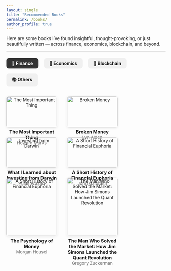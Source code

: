 ```yaml
---
layout: single
title: "Recommended Books"
permalink: /books/
author_profile: true
---
```


Here are some books I’ve found insightful, thought-provoking, or just beautifully written — across finance, economics, blockchain, and beyond.

---

<style>
  .book-tabs input[type="radio"] {
    display: none;
  }

  .book-tabs label {
    display: inline-block;
    margin: 0.5rem 0.8rem 0.5rem 0;
    padding: 0.5rem 1.1rem;
    font-weight: bold;
    border-radius: 8px;
    cursor: pointer;
    background-color: #f0f0f0;
    transition: all 0.2s ease-in-out;
  }

  .book-tabs input[type="radio"]:checked + label {
    background-color: #333;
    color: white;
  }

  .book-tab-content {
    display: none;
    margin-top: 1.5rem;
    flex-wrap: wrap;
    gap: 2rem;
  }

  .book-tabs input#tab1:checked ~ .tab1,
  .book-tabs input#tab2:checked ~ .tab2,
  .book-tabs input#tab3:checked ~ .tab3,
  .book-tabs input#tab4:checked ~ .tab4 {
    display: flex;
  }

  .book-card {
    width: 160px;
    text-align: center;
  }

  .book-card img {
    width: 100%;
    border-radius: 6px;
    box-shadow: 0 2px 8px rgba(0,0,0,0.1);
    margin-bottom: 0.4rem;
  }

  .book-title {
    font-weight: bold;
    font-size: 0.92rem;
  }

  .book-author {
    font-size: 0.85rem;
    color: #666;
  }
</style>

<div class="book-tabs">
  <input type="radio" name="tabs" id="tab1" checked><label for="tab1">💸 Finance</label>
  <input type="radio" name="tabs" id="tab2"><label for="tab2">📘 Economics</label>
  <input type="radio" name="tabs" id="tab3"><label for="tab3">🔗 Blockchain</label>
  <input type="radio" name="tabs" id="tab4"><label for="tab4">📚 Others</label>

<div class="book-tab-content tab1">
  <div class="book-card">
    <img src="https://m.media-amazon.com/images/I/610UurWugeL._SL1000_.jpg" alt="The Most Important Thing">
    <div class="book-title">The Most Important Thing</div>
    <div class="book-author">Howard Marks</div>
  </div>
  <div class="book-card">
    <img src="https://m.media-amazon.com/images/I/710ji5I+EiL._SL1360_.jpg" alt="Broken Money">
    <div class="book-title">Broken Money</div>
    <div class="book-author">Lyn Alden</div>
  </div>
  <div class="book-card">
    <img src="https://m.media-amazon.com/images/I/71ZpKjSMDXL._SL1500_.jpg" alt="Investing from Darwin">
    <div class="book-title">What I Learned about Investing from Darwin</div>
    <div class="book-author">Pulak Prasad</div>
  </div>
  <div class="book-card">
    <img src="https://m.media-amazon.com/images/I/71poHBzgD2L._SL1500_.jpg" alt="A Short History of Financial Euphoria">
    <div class="book-title">A Short History of Financial Euphoria</div>
    <div class="book-author">John Galbraith</div>
  </div>
  <div class="book-card">
    <img src="https://m.media-amazon.com/images/I/81wZXiu4OiL._SL1500_.jpg" alt="A Short History of Financial Euphoria">
    <div class="book-title">The Psychology of Money</div>
    <div class="book-author">Morgan Housel</div>
  </div>
  <div class="book-card">
    <img src="https://m.media-amazon.com/images/I/81ZmhjQI2LL._SL1500_.jpg" alt="The Man Who Solved the Market: How Jim Simons Launched the Quant Revolution">
    <div class="book-title">The Man Who Solved the Market: How Jim Simons Launched the Quant Revolution</div>
    <div class="book-author">Gregory Zuckerman</div>
  </div>
</div>


 <div class="book-tab-content tab2">
  <div class="book-card">
    <img src="https://m.media-amazon.com/images/I/81aAoRfip+L._SL1500_.jpg" alt="Why Nations Fail: The Origins of Power, Prosperity and Poverty">
    <div class="book-title">Why Nations Fail: The Origins of Power, Prosperity and Poverty</div>
    <div class="book-author">Daron Acemoglu and James Robinson</div>
  </div>
  <div class="book-card">
    <img src="https://m.media-amazon.com/images/I/61NXK6ZNasL._SL1200_.jpg" alt="How China Escaped the Poverty Trap">
    <div class="book-title">How China Escaped the Poverty Trap</div>
    <div class="book-author">Yuen Yuen Ang</div>
  </div>
   <div class="book-card">
    <img src="https://m.media-amazon.com/images/I/61JfOTtfzgL._SL1400_.jpg" alt="Poor Economics">
    <div class="book-title">Poor Economics</div>
    <div class="book-author">Abhijit Banerjee and Esther Duflo</div>
  </div>
  <div class="book-card">
    <img src="https://m.media-amazon.com/images/I/41KffVGba4L.jpg" alt="Debt: The First 5000 Years">
    <div class="book-title">Debt: The First 5000 Years</div>
    <div class="book-author">David Graeber</div>
  </div>
   <div class="book-card">
    <img src="https://m.media-amazon.com/images/I/51QAzSdKS4L._SL1500_.jpg" alt="Naked Economics – Undressing the Dismal Science">
    <div class="book-title">Naked Economics – Undressing the Dismal Science</div>
    <div class="book-author">Charles Wheelan</div>
  </div>
   <div class="book-card">
    <img src="https://m.media-amazon.com/images/I/81JZ3qzwrUL._SL1500_.jpg" alt="The Economics Book">
    <div class="book-title">The Economics Book: Big Ideas Explained Simply</div>
    <div class="book-author">DKr</div>
  </div>
</div>

  <div class="book-tab-content tab3">
    <div class="book-card">
      <img src="https://m.media-amazon.com/images/I/61f+SZeOloL._SL1500_.jpg" alt="Check Your Financial Privilege">
      <div class="book-title">Check Your Financial Privilege</div>
      <div class="book-author">Alex Gladstein</div>
    </div>
    <div class="book-card">
      <img src="https://m.media-amazon.com/images/I/71jDLpPMdFS._SL1500_.jpg" alt="The Bitcoin Standard: The Decentralized Alternative to Central Banking">
      <div class="book-title">The Bitcoin Standard: The Decentralized Alternative to Central Banking</div>
      <div class="book-author">Alex Gladstein</div>
    </div>
    <div class="book-card">
      <img src="https://m.media-amazon.com/images/I/513ySs59yaL._SL1360_.jpg" alt="The Internet of Money: A collection of talks">
      <div class="book-title">The Internet of Money: A collection of talks</div>
      <div class="book-author">Andreas M. Antonopoulos</div>
    </div>
    <div class="book-card">
      <img src="https://m.media-amazon.com/images/I/819bH1CNx5L._SL1500_.jpg" alt="The Basics of Bitcoins and Blockchains">
      <div class="book-title">The Basics of Bitcoins and Blockchains</div>
      <div class="book-author">Antony Lewis</div>
    </div>
    <div class="book-card">
      <img src="https://m.media-amazon.com/images/I/71I7yUptG6L._SL1500_.jpg" alt="The Book Of Satoshi">
      <div class="book-title">The Book Of Satoshi: The Collected Writings of Bitcoin Creator Satoshi Nakamoto</div>
      <div class="book-author">Phil Champagne</div>
    </div>
  </div>

  <div class="book-tab-content tab4">
    <div class="book-card">
      <img src="https://m.media-amazon.com/images/I/71oH3mnyVZL.jpg" alt="Thinking Fast and Slow">
      <div class="book-title">Thinking, Fast and Slow</div>
      <div class="book-author">Daniel Kahneman</div>
    </div>
  </div>
</div>

